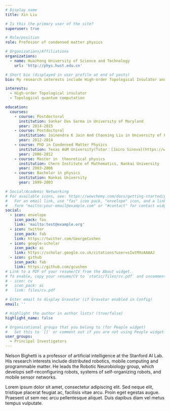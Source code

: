 ```yaml
---
# Display name
title: Xin Liu

# Is this the primary user of the site?
superuser: true

# Role/position
role: Professor of condensed matter physics

# Organizations/Affiliations
organizations:
  - name: Huazhong University of Science and Technology
    url: 'http://phys.hust.edu.cn'

# Short bio (displayed in user profile at end of posts)
bio: My research interests include High-order Topological Insulator and Topological quantum computation.

interests:
  - High-order Topological insulator
  - Topological quantum computation

education:
  courses:
    - course: Postdoctoral
      institution: Sankar Das Sarma in University of Maryland
      year: 2014-2015
    - course: Postdoctoral
      institution: Jainendra K Jain And Chaoxing Liu in University of Pennsylvania
      year: 2012-2014
    - course: PhD in Condensed Matter Physics
      institution: Texas A&M University(Tutor：[Jairo Sinova](https://www.sinova-group.physik.uni-mainz.de/team/jairo-sinova/))
      year: 2006-2012
    - course: Master in  theoretical physics
      institution: Chern Institute of Mathematics, Nankai University
      year: 2003-2006
    - course: Bachelor in physics
      institution: Nankai University
      year: 1999-2003

# Social/Academic Networking
# For available icons, see: https://wowchemy.com/docs/getting-started/page-builder/#icons
#   For an email link, use "fas" icon pack, "envelope" icon, and a link in the
#   form "mailto:your-email@example.com" or "#contact" for contact widget.
social:
  - icon: envelope
    icon_pack: fas
    link: 'mailto:test@example.org'
  - icon: twitter
    icon_pack: fab
    link: https://twitter.com/GeorgeCushen
  - icon: google-scholar
    icon_pack: ai
    link: https://scholar.google.co.uk/citations?user=sIwtMXoAAAAJ
  - icon: github
    icon_pack: fab
    link: https://github.com/gcushen
# Link to a PDF of your resume/CV from the About widget.
# To enable, copy your resume/CV to `static/files/cv.pdf` and uncomment the lines below.
# - icon: cv
#   icon_pack: ai
#   link: files/cv.pdf

# Enter email to display Gravatar (if Gravatar enabled in Config)
email: ''

# Highlight the author in author lists? (true/false)
highlight_name: false

# Organizational groups that you belong to (for People widget)
#   Set this to `[]` or comment out if you are not using People widget.
user_groups:
  - Principal Investigators
---
```


Nelson Bighetti is a professor of artificial intelligence at the Stanford AI Lab. His research interests include distributed robotics, mobile computing and programmable matter. He leads the Robotic Neurobiology group, which develops self-reconfiguring robots, systems of self-organizing robots, and mobile sensor networks.

Lorem ipsum dolor sit amet, consectetur adipiscing elit. Sed neque elit, tristique placerat feugiat ac, facilisis vitae arcu. Proin eget egestas augue. Praesent ut sem nec arcu pellentesque aliquet. Duis dapibus diam vel metus tempus vulputate.
